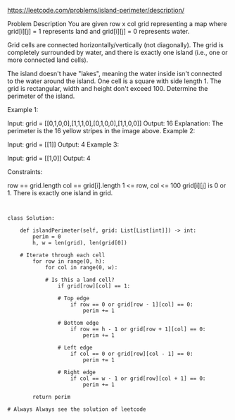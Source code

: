 https://leetcode.com/problems/island-perimeter/description/

Problem Description
You are given row x col grid representing a map where grid[i][j] = 1 represents land and grid[i][j] = 0 represents water.

Grid cells are connected horizontally/vertically (not diagonally). The grid is completely surrounded by water, and there is exactly one island (i.e., one or more connected land cells).

The island doesn't have "lakes", meaning the water inside isn't connected to the water around the island. One cell is a square with side length 1. The grid is rectangular, width and height don't exceed 100. Determine the perimeter of the island.

Example 1:

Input: grid = [[0,1,0,0],[1,1,1,0],[0,1,0,0],[1,1,0,0]] Output: 16 Explanation: The perimeter is the 16 yellow stripes in the image above. Example 2:

Input: grid = [[1]] Output: 4 Example 3:

Input: grid = [[1,0]] Output: 4

Constraints:

row == grid.length col == grid[i].length 1 <= row, col <= 100 grid[i][j] is 0 or 1. There is exactly one island in grid.


```


class Solution:
    
    def islandPerimeter(self, grid: List[List[int]]) -> int:
        perim = 0
        h, w = len(grid), len(grid[0])

    # Iterate through each cell
        for row in range(0, h):
            for col in range(0, w):

            # Is this a land cell?
                if grid[row][col] == 1:

                # Top edge
                    if row == 0 or grid[row - 1][col] == 0:
                        perim += 1

                # Bottom edge
                    if row == h - 1 or grid[row + 1][col] == 0:
                        perim += 1

                # Left edge
                    if col == 0 or grid[row][col - 1] == 0:
                        perim += 1

                # Right edge
                    if col == w - 1 or grid[row][col + 1] == 0:
                        perim += 1

        return perim

# Always Always see the solution of leetcode


```

